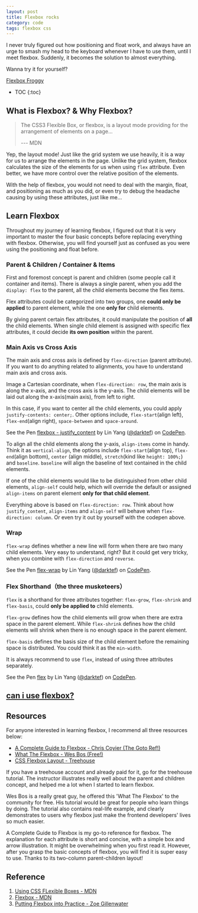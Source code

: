```yaml
---
layout: post
title: Flexbox rocks
category: code
tags: flexbox css
---
```


I never truly figured out how positioning and float work, and always have an urge to smash my head to the keyboard whenever I have to use them, until I meet flexbox. Suddenly, it becomes the solution to almost everything. 

<!--more-->

Wanna try it for yourself? 

[Flexbox Froggy](http://flexboxfroggy.com/)

<amp-img width="600" height="300" layout="responsive" src="/assets/images/posts/flexbox_froggy.png"></amp-img>  

* TOC
{:toc}


## What is Flexbox? & Why Flexbox?

> The CSS3 Flexible Box, or flexbox, is a layout mode providing for the arrangement of elements on a page...
> 
> --- MDN

Yep, the layout mode! Just like the grid system we use heavily, it is a way for us to arrange the elements in the page. Unlike the grid system, flexbox calculates the size of the elements for us when using `flex` attribute. Even better, we have more control over the relative position of the elements.

With the help of flexbox, you would not need to deal with the margin, float, and positioning as much as you did, or even try to debug the headache causing by using these attributes, just like me...

## Learn Flexbox

Throughout my journey of learning flexbox, I figured out that it is very important to master the four basic concepts before replacing everything with flexbox. Otherwise, you will find yourself just as confused as you were using the positioning and float before.

<amp-img width="563" height="333" layout="responsive" src="/assets/images/posts/flex_terms.png"></amp-img>

### Parent & Children / Container & Items

First and foremost concept is parent and children (some people call it container and items). There is always a single parent, when you add the `display: flex` to the parent, all the child elements become the flex items.

Flex attributes could be categorized into two groups, one __could only be applied__ to parent element, while the one __only for__ child elements.

By giving parent certain flex attributes, it could manipulate the position of __all__ the child elements. When single child element is assigned with specific flex attributes, it could decide __its own position__ within the parent.

### Main Axis vs Cross Axis

The main axis and cross axis is defined by `flex-direction` (parent attribute). If you want to do anything related to alignments, you have to understand main axis and cross axis.

Image a Cartesian coordinate, when `flex-direction: row`, the main axis is along the x-axis, and the cross axis is the y-axis. The child elements will be laid out along the x-axis(main axis), from left to right.

In this case, if you want to center all the child elements, you could apply `justify-contents: center;`. Other options include, `flex-start`(align left), `flex-end`(align right), `space-between` and `space-around`.   

<p data-height="265" data-theme-id="0" data-slug-hash="LxKzLJ" data-default-tab="css,result" data-user="darktef" data-embed-version="2" data-pen-title="flexbox - justify_content" class="codepen">See the Pen <a href="http://codepen.io/darktef/pen/LxKzLJ/">flexbox - justify_content</a> by Lin Yang (<a href="http://codepen.io/darktef">@darktef</a>) on <a href="http://codepen.io">CodePen</a>. </p>
<script src="https://production-assets.codepen.io/assets/embed/ei.js"> </script>

To align all the child elements along the y-axis, `align-items` come in handy. Think it as `vertical-align`, the options include `flex-start`(align top), `flex-end`(align bottom), `center` (align middle), `stretch`(kind like `height: 100%;`) and `baseline`. `baseline` will align the baseline of text contained in the child elements.

If one of the child elements would like to be distinguished from other child elements, `align-self` could help, which will override the default or assigned `align-items` on parent element __only for that child element__. 

Everything above is based on `flex-direction: row`. Think about how `justify_content`, `align-items` and `align-self` will behave when `flex-direction: column`. Or even try it out by yourself with the codepen above. 

### Wrap

`flex-wrap` defines whether a new line will form when there are two many child elements. Very easy to understand, right? But it could get very tricky, when you combine with `flex-direction` and `reverse`.

<p data-height="265" data-theme-id="0" data-slug-hash="qRzPyQ" data-default-tab="css,result" data-user="darktef" data-embed-version="2" data-pen-title="flex-wrap" class="codepen">See the Pen <a href="http://codepen.io/darktef/pen/qRzPyQ/">flex-wrap</a> by Lin Yang (<a href="http://codepen.io/darktef">@darktef</a>) on <a href="http://codepen.io">CodePen</a>.</p>
<script src="https://production-assets.codepen.io/assets/embed/ei.js"> </script>


### Flex Shorthand（the three musketeers）

`flex` is a shorthand for three attributes together: `flex-grow`, `flex-shrink` and `flex-basis`, could __only be applied to__ child elements. 

`flex-grow` defines how the child elements will grow when there are extra space in the parent element. While `flex-shrink` defines how the child elements will shrink when there is no enough space in the parent element.

`flex-basis` defines the basis size of the child element before the remaining space is distributed. You could think it as the `min-width`.

It is always recommend to use `flex`, instead of using three attributes separately. 

<p data-height="265" data-theme-id="0" data-slug-hash="MpWvGZ" data-default-tab="css,result" data-user="darktef" data-embed-version="2" data-pen-title="flex" class="codepen">See the Pen <a href="http://codepen.io/darktef/pen/MpWvGZ/">flex</a> by Lin Yang (<a href="http://codepen.io/darktef">@darktef</a>) on <a href="http://codepen.io">CodePen</a>.</p>
<script src="https://production-assets.codepen.io/assets/embed/ei.js"> </script>

## [can i use flexbox?](http://caniuse.com/#search=flexbox)

<amp-img width="600" height="300" layout="responsive" src="/assets/images/posts/caniuse_flexbox.png"></amp-img>

[//]: # (### Common Applications)

## Resources

For anyone interested in learning flexbox, I recommend all three resources below:  
 
- [A Complete Guide to Flexbox - Chris Coyier (The Goto Ref!)](https://css-tricks.com/snippets/css/a-guide-to-flexbox/)
- [What The Flexbox - Wes Bos (Free!)](https://flexbox.io/)
- [CSS Flexbox Layout - Treehouse](https://teamtreehouse.com/library/css-flexbox-layout)

If you have a treehouse account and already paid for it, go for the treehouse tutorial. The instructor illustrates really well about the parent and children concept, and helped me a lot when I started to learn flexbox. 

Wes Bos is a really great guy, he offered this 'What The Flexbox' to the community for free. His tutorial would be great for people who learn things by doing. The tutorial also contains real-life example, and clearly demonstrates to users why flexbox just make the frontend developers' lives so much easier.

A Complete Guide to Flexbox is my go-to reference for flexbox. The explanation for each attribute is short and concise, with a simple box and arrow illustration. It might be overwhelming when you first read it. However, after you grasp the basic concepts of flexbox, you will find it is super easy to use. Thanks to its two-column parent-children layout!

## Reference
1. [Using CSS FLexible Boxes - MDN](https://developer.mozilla.org/en-US/docs/Web/CSS/CSS_Flexible_Box_Layout/Using_CSS_flexible_boxes)
2. [Flexbox - MDN](https://developer.mozilla.org/en-US/docs/Learn/CSS/CSS_layout/Flexbox)
3. [Putting Flexbox into Practice - Zoe Gillenwater ](http://www.slideshare.net/zomigi/putting-flexbox-into-practice)
